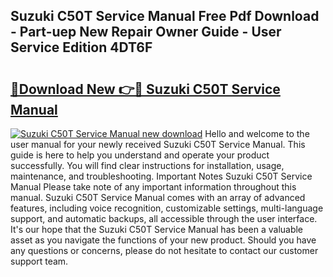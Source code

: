 ## Suzuki C50T Service Manual Free Pdf Download - Part-uep New Repair Owner Guide - User Service Edition 4DT6F

# <h2><a href="http://bc55172.oget.top/?id=Suzuki+C50T+Service+Manual">🔗Download New 👉🔴 Suzuki C50T Service Manual</a></h2>

[![Suzuki C50T Service Manual new download](https://i.imgur.com/5g1atiW.png)](http://bc55172.oget.top/?id=Suzuki+C50T+Service+Manual)
Hello and welcome to the user manual for your newly received Suzuki C50T Service Manual. This guide is here to help you understand and operate your product successfully. You will find clear instructions for installation, usage, maintenance, and troubleshooting. Important Notes Suzuki C50T Service Manual Please take note of any important information throughout this manual. Suzuki C50T Service Manual comes with an array of advanced features, including voice recognition, customizable settings, multi-language support, and automatic backups, all accessible through the user interface. It's our hope that the Suzuki C50T Service Manual has been a valuable asset as you navigate the functions of your new product. Should you have any questions or concerns, please do not hesitate to contact our customer support team.
